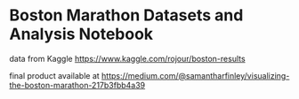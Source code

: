 # Boston Marathon Datasets and Analysis Notebook
data from Kaggle https://www.kaggle.com/rojour/boston-results

final product available at https://medium.com/@samantharfinley/visualizing-the-boston-marathon-217b3fbb4a39
